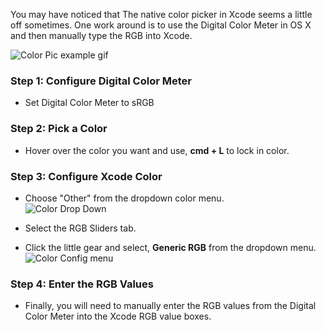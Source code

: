 You may have noticed that The native color picker in Xcode seems a little off sometimes. One work around is to use the Digital Color Meter in OS X and then manually type the RGB into Xcode.

![Color Pic example gif](https://i.imgur.com/FvXCUR9.gif)
### Step 1: Configure Digital Color Meter
- Set Digital Color Meter to sRGB 

### Step 2: Pick a Color
- Hover over the color you want and use, **cmd + L** to lock in color.

### Step 3: Configure Xcode Color
- Choose "Other" from the dropdown color menu.  
![Color Drop Down](https://i.imgur.com/4SMR3nA.png)
- Select the RGB Sliders tab.  
  
- Click the little gear and select, **Generic RGB** from the dropdown menu.  
![Color Config menu](https://i.imgur.com/2C3HKqc.png) 

### Step 4: Enter the RGB Values
- Finally, you will need to manually enter the RGB values from the Digital Color Meter into the Xcode RGB value boxes. 
